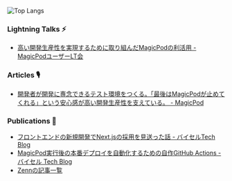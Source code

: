<!-- ### Hi there 👋 -->

<!--
**t-jimbo/t-jimbo** is a ✨ _special_ ✨ repository because its `README.md` (this file) appears on your GitHub profile.

Here are some ideas to get you started:

- 🔭 I’m currently working on ...
- 🌱 I’m currently learning ...
- 👯 I’m looking to collaborate on ...
- 🤔 I’m looking for help with ...
- 💬 Ask me about ...
- 📫 How to reach me: ...
- 😄 Pronouns: ...
- ⚡ Fun fact: ...
-->

![Top Langs](https://github-readme-stats.vercel.app/api/top-langs/?username=t-jimbo&layout=compact)

### Lightning Talks ⚡

- [高い開発生産性を実現するために取り組んだMagicPodの利活用 - MagicPodユーザーLT会](https://speakerdeck.com/jimbo/gao-ikai-fa-sheng-chan-xing-woshi-xian-surutameniqu-rizu-ndamagicpodnoli-huo-yong)

### Articles 🎙️

- [開発者が開発に専念できるテスト環境をつくる。「最後はMagicPodが止めてくれる」という安心感が高い開発生産性を支えている。 - MagicPod](https://magicpod.com/customer-stories/buysell/)

### Publications 📖

- [フロントエンドの新規開発でNext.jsの採用を見送った話 - バイセルTech Blog](https://tech.buysell-technologies.com/entry/adventcalendar2023-12-10)
- [MagicPod実行後の本番デプロイを自動化するための自作GitHub Actions - バイセル Tech Blog](https://tech.buysell-technologies.com/entry/magicpod-action)
- [Zennの記事一覧](https://zenn.dev/jimbeem)
